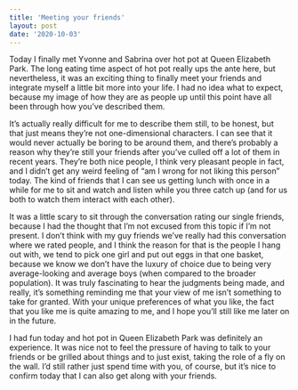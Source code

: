 ```yaml
---
title: 'Meeting your friends'
layout: post
date: '2020-10-03'
---
```


Today I finally met Yvonne and Sabrina over hot pot at Queen Elizabeth Park. The long eating time aspect of hot pot really ups the ante here, but nevertheless, it was an exciting thing to finally meet your friends and integrate myself a little bit more into your life. I had no idea what to expect, because my image of how they are as people up until this point have all been through how you’ve described them. 

It’s actually really difficult for me to describe them still, to be honest, but that just means they’re not one-dimensional characters. I can see that it would never actually be boring to be around them, and there’s probably a reason why they’re still your friends after you’ve culled off a lot of them in recent years. They’re both nice people, I think very pleasant people in fact, and I didn’t get any weird feeling of “am I wrong for not liking this person” today. The kind of friends that I can see us getting lunch with once in a while for me to sit and watch and listen while you three catch up (and for us both to watch them interact with each other). 

It was a little scary to sit through the conversation rating our single friends, because I had the thought that I’m not excused from this topic if I’m not present. I don’t think with my guy friends we’ve really had this conversation where we rated people, and I think the reason for that is the people I hang out with, we tend to pick one girl and put out eggs in that one basket, because we know we don’t have the luxury of choice due to being very average-looking and average boys (when compared to the broader population). It was truly fascinating to hear the judgments being made, and really, it’s something reminding me that your view of me isn’t something to take for granted. With your unique preferences of what you like, the fact that you like me is quite amazing to me, and I hope you’ll still like me later on in the future.

I had fun today and hot pot in Queen Elizabeth Park was definitely an experience. It was nice not to feel the pressure of having to talk to your friends or be grilled about things and to just exist, taking the role of a fly on the wall. I’d still rather just spend time with you, of course, but it’s nice to confirm today that I can also get along with your friends. 